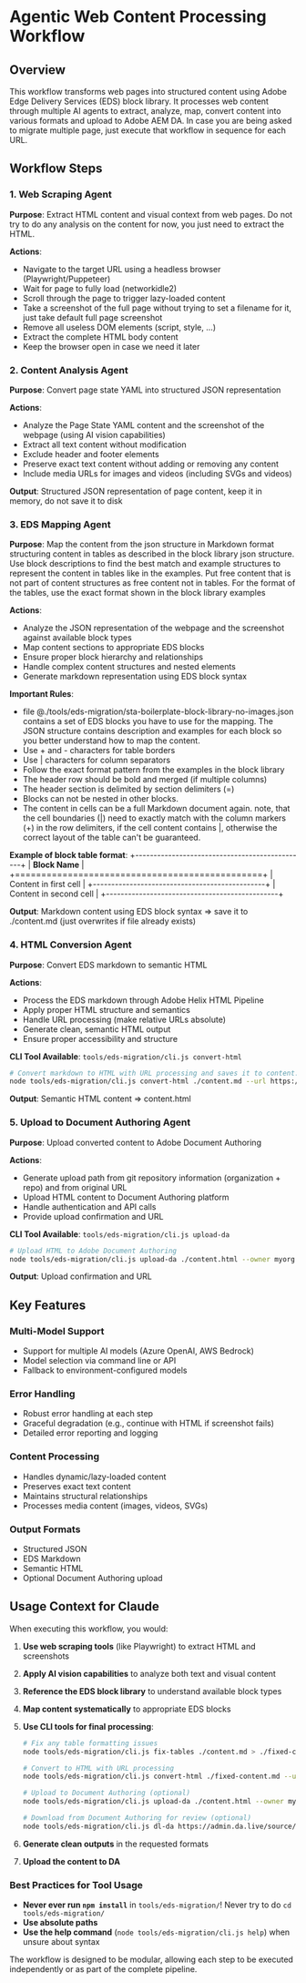 # Agentic Web Content Processing Workflow

## Overview
This workflow transforms web pages into structured content using Adobe Edge Delivery Services (EDS) block library. It processes web content through multiple AI agents to extract, analyze, map, convert content into various formats and upload to Adobe AEM DA.
In case you are being asked to migrate multiple page, just execute that workflow in sequence for each URL.

## Workflow Steps

### 1. Web Scraping Agent
**Purpose**: Extract HTML content and visual context from web pages. Do not try to do any analysis on the content for now, you just need to extract the HTML.

**Actions**:
- Navigate to the target URL using a headless browser (Playwright/Puppeteer)
- Wait for page to fully load (networkidle2)
- Scroll through the page to trigger lazy-loaded content
- Take a screenshot of the full page without trying to set a filename for it, just take default full page screenshot
- Remove all useless DOM elements (script, style, ...)
- Extract the complete HTML body content
- Keep the browser open in case we need it later

### 2. Content Analysis Agent
**Purpose**: Convert page state YAML into structured JSON representation

**Actions**:
- Analyze the Page State YAML content and the screenshot of the webpage (using AI vision capabilities)
- Extract all text content without modification
- Exclude header and footer elements
- Preserve exact text content without adding or removing any content
- Include media URLs for images and videos (including SVGs and videos)

**Output**: Structured JSON representation of page content, keep it in memory, do not save it to disk

### 3. EDS Mapping Agent
**Purpose**: Map the content from the json structure in Markdown format structuring content in tables as described in the block library json structure. Use block descriptions to find the best match and example structures to represent the content in tables like in the examples. Put free content that is not part of content structures as free content not in tables.
For the format of the tables, use the exact format shown in the block library examples

**Actions**:
- Analyze the JSON representation of the webpage and the screenshot against available block types
- Map content sections to appropriate EDS blocks
- Ensure proper block hierarchy and relationships
- Handle complex content structures and nested elements
- Generate markdown representation using EDS block syntax

**Important Rules**:
- file @./tools/eds-migration/sta-boilerplate-block-library-no-images.json contains a set of EDS blocks you have to use for the mapping. The JSON structure contains description and examples for each block so you better understand how to map the content.
- Use + and - characters for table borders
- Use | characters for column separators
- Follow the exact format pattern from the examples in the block library
- The header row should be bold and merged (if multiple columns)
- The header section is delimited by section delimiters (=)
- Blocks can not be nested in other blocks.
- The content in cells can be a full Markdown document again. note, that the cell boundaries (|) need to exactly match with the column markers (+) in the row delimiters, if the cell content contains |, otherwise the correct layout of the table can't be guaranteed.

**Example of block table format**:
+-----------------------------------------------+
| **Block Name**                                |
+===============================================+
| Content in first cell                         |
+-----------------------------------------------+
| Content in second cell                        |
+-----------------------------------------------+

**Output**: Markdown content using EDS block syntax => save it to ./content.md (just overwrites if file already exists)

### 4. HTML Conversion Agent
**Purpose**: Convert EDS markdown to semantic HTML

**Actions**:
- Process the EDS markdown through Adobe Helix HTML Pipeline
- Apply proper HTML structure and semantics
- Handle URL processing (make relative URLs absolute)
- Generate clean, semantic HTML output
- Ensure proper accessibility and structure

**CLI Tool Available**: `tools/eds-migration/cli.js convert-html`
```bash
# Convert markdown to HTML with URL processing and saves it to content.html
node tools/eds-migration/cli.js convert-html ./content.md --url https://example.com > ./content.html
```

**Output**: Semantic HTML content => content.html

### 5. Upload to Document Authoring Agent
**Purpose**: Upload converted content to Adobe Document Authoring

**Actions**:
- Generate upload path from git repository information (organization + repo) and from original URL
- Upload HTML content to Document Authoring platform
- Handle authentication and API calls
- Provide upload confirmation and URL

**CLI Tool Available**: `tools/eds-migration/cli.js upload-da`
```bash
# Upload HTML to Adobe Document Authoring
node tools/eds-migration/cli.js upload-da ./content.html --owner myorg --repo myrepo --prefix content --url https://example.com
```

**Output**: Upload confirmation and URL

## Key Features

### Multi-Model Support
- Support for multiple AI models (Azure OpenAI, AWS Bedrock)
- Model selection via command line or API
- Fallback to environment-configured models

### Error Handling
- Robust error handling at each step
- Graceful degradation (e.g., continue with HTML if screenshot fails)
- Detailed error reporting and logging

### Content Processing
- Handles dynamic/lazy-loaded content
- Preserves exact text content
- Maintains structural relationships
- Processes media content (images, videos, SVGs)

### Output Formats
- Structured JSON
- EDS Markdown
- Semantic HTML
- Optional Document Authoring upload

## Usage Context for Claude

When executing this workflow, you would:

1. **Use web scraping tools** (like Playwright) to extract HTML and screenshots
2. **Apply AI vision capabilities** to analyze both text and visual content
3. **Reference the EDS block library** to understand available block types
4. **Map content systematically** to appropriate EDS blocks
5. **Use CLI tools for final processing**:

   ```bash
   # Fix any table formatting issues
   node tools/eds-migration/cli.js fix-tables ./content.md > ./fixed-content.md

   # Convert to HTML with URL processing
   node tools/eds-migration/cli.js convert-html ./fixed-content.md --url https://example.com > content.html

   # Upload to Document Authoring (optional)
   node tools/eds-migration/cli.js upload-da ./content.html --owner myorg --repo myrepo --prefix pages

   # Download from Document Authoring for review (optional)
   node tools/eds-migration/cli.js dl-da https://admin.da.live/source/myorg/myrepo/pages/content.html --output downloaded.html
   ```

6. **Generate clean outputs** in the requested formats
7. **Upload the content to DA**

### Best Practices for Tool Usage

- **Never ever run `npm install`** in `tools/eds-migration/`! Never try to do `cd tools/eds-migration/`
- **Use absolute paths**
- **Use the help command** (`node tools/eds-migration/cli.js help`) when unsure about syntax

The workflow is designed to be modular, allowing each step to be executed independently or as part of the complete pipeline.
